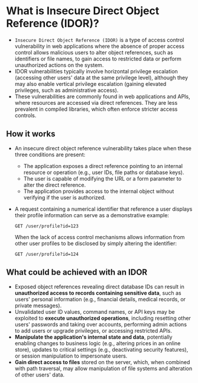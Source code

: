 # What is Insecure Direct Object Reference (IDOR)?

* `Insecure Direct Object Reference (IDOR)` is a type of access control vulnerability in web applications where the absence of proper access control allows malicious users to alter object references, such as identifiers or file names, to gain access to restricted data or perform unauthorized actions on the system.
* IDOR vulnerabilities typically involve horizontal privilege escalation (accessing other users' data at the same privilege level), although they may also enable vertical privilege escalation (gaining elevated privileges, such as administrative access).
* These vulnerabilities are commonly found in web applications and APIs, where resources are accessed via direct references. They are less prevalent in compiled libraries, which often enforce stricter access controls.

## How it works

* An insecure direct object reference vulnerability takes place when these three conditions are present:
  * The application exposes a direct reference pointing to an internal resource or operation (e.g., user IDs, file paths or database keys).
  * The user is capable of modifying the URL or a form parameter to alter the direct reference.
  * The application provides access to the internal object without verifying if the user is authorized.
* A request containing a numerical identifier that reference a user displays their profile information can serve as a demonstrative example:

  ```http
  GET /user/profile?id=123
  ```

  When the lack of access control mechanisms allows information from other user profiles to be disclosed by simply altering the identifier:

  ```http
  GET /user/profile?id=124
  ```

## What could be achieved with an IDOR

* Exposed object references revealing direct database IDs can result in **unauthorized access to records containing sensitive data**, such as users' personal information (e.g., financial details, medical records, or private messages).
* Unvalidated user ID values, command names, or API keys may be exploited to **execute unauthorized operations**, including resetting other users' passwords and taking over accounts, performing admin actions to add users or upgrade privileges, or accessing restricted APIs.
* **Manipulate the application's internal state and data**, potentially enabling changes to business logic (e.g., altering prices in an online store), updates to critical settings (e.g., deactivating security features), or session manipulation to impersonate users.
* **Gain direct access to files** stored on the server, which, when combined with path traversal, may allow manipulation of file systems and alteration of other users' data.

